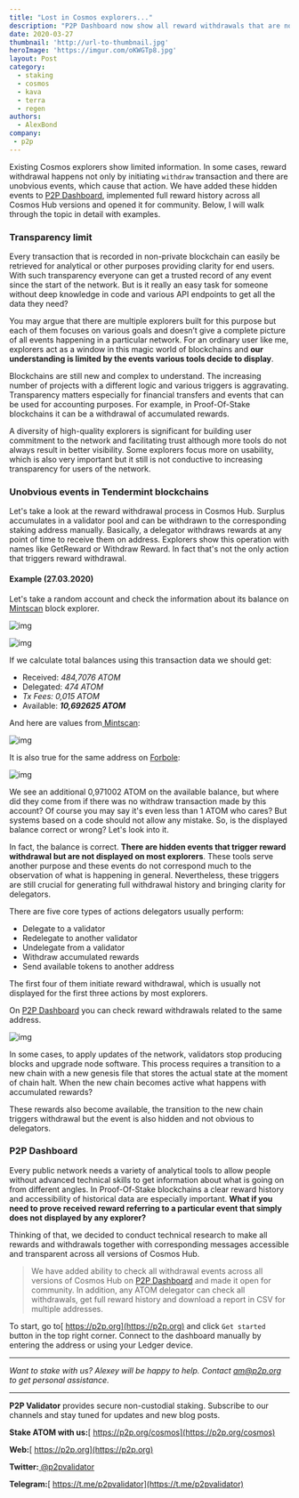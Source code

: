 ```yaml
---
title: "Lost in Cosmos explorers..."
description: "P2P Dashboard now show all reward withdrawals that are not displayed by most explorers"
date: 2020-03-27
thumbnail: 'http://url-to-thumbnail.jpg'
heroImage: 'https://imgur.com/oKWGTp8.jpg'
layout: Post
category:
  - staking
  - cosmos
  - kava
  - terra
  - regen
authors:
  - AlexBond
company:
 - p2p
---
```


Existing Cosmos explorers show limited information. In some cases, reward withdrawal happens not only by initiating `withdraw` transaction and there are unobvious events, which cause that action. We have added these hidden events to [P2P Dashboard](https://p2p.org/#dashboard-block), implemented full reward history across all Cosmos Hub versions and opened it for community. Below, I will walk through the topic in detail with examples.

### Transparency limit

Every transaction that is recorded in non-private blockchain can easily be retrieved for analytical or other purposes providing clarity for end users. With such transparency everyone can get a trusted record of any event since the start of the network. But is it really an easy task for someone without deep knowledge in code and various API endpoints to get all the data they need? 

You may argue that there are multiple explorers built for this purpose but each of them focuses on various goals and doesn’t give a complete picture of all events happening in a particular network. For an ordinary user like me, explorers act as a window in this magic world of blockchains and **our understanding is limited by the events various tools decide to display**.

Blockchains are still new and complex to understand. The increasing number of projects with a different logic and various triggers is aggravating. Transparency matters especially for financial transfers and events that can be used for accounting purposes. For example, in Proof-Of-Stake blockchains it can be a withdrawal of accumulated rewards.

A diversity of high-quality explorers is significant for building user commitment to the network and facilitating trust although more tools do not always result in better visibility. Some explorers focus more on usability, which is also very important but it still is not conductive to increasing transparency for users of the network.

### Unobvious events in Tendermint blockchains

Let's take a look at the reward withdrawal process in Cosmos Hub. Surplus accumulates in a validator pool and can be withdrawn to the corresponding staking address manually. Basically, a delegator withdraws rewards at any point of time to receive them on address. Explorers show this operation with names like GetReward or Withdraw Reward. In fact that's not the only action that triggers reward withdrawal.

#### **Example** (27.03.2020)

Let's take a random account and check the information about its balance on[ Mintscan](https://www.mintscan.io/account/cosmos1d5lu67hu3lhqtw6zyv7uy4gkfpdtfnzxw0wga8) block explorer.

![img](https://imgur.com/FXDDdMR.jpg)

![img](https://imgur.com/xgM9HKW.jpg)

If we calculate total balances using this transaction data we should get:

- Received: *484,7076 ATOM*
- Delegated: *474 ATOM*
- *Tx Fees: 0,015 ATOM*
- Available: ***10,692625 ATOM***

And here are values from[ Mintscan](https://www.mintscan.io/account/cosmos1d5lu67hu3lhqtw6zyv7uy4gkfpdtfnzxw0wga8):

![img](https://imgur.com/9AQXf6z.jpg)

It is also true for the same address on [Forbole](https://cosmos.bigdipper.live/account/cosmos1d5lu67hu3lhqtw6zyv7uy4gkfpdtfnzxw0wga8):

![img](https://imgur.com/s2My69D.jpg)

We see an additional 0,971002 ATOM on the available balance, but where did they come from if there was no withdraw transaction made by this account? Of course you may say it's even less than 1 ATOM who cares? But systems based on a code should not allow any mistake. So, is the displayed balance correct or wrong? Let's look into it.

In fact, the balance is correct. **There are hidden events that trigger reward withdrawal but are not displayed on most explorers**. These tools serve another purpose and these events do not correspond much to the observation of what is happening in general. Nevertheless, these triggers are still crucial for generating full withdrawal history and bringing clarity for delegators.

There are five core types of actions delegators usually perform:

- Delegate to a validator
- Redelegate to another validator
- Undelegate from a validator
- Withdraw accumulated rewards
- Send available tokens to another address

The first four of them initiate reward withdrawal, which is usually not displayed for the first three  actions by most explorers.

On [P2P Dashboard](https://p2p.org/dashboard/cosmos1d5lu67hu3lhqtw6zyv7uy4gkfpdtfnzxw0wga8) you can check reward withdrawals related to the same address.

![img](https://imgur.com/1GVbU5l.jpg)

In some cases, to apply updates of the network, validators stop producing blocks and upgrade node software. This process requires a transition to a new chain with a new genesis file that stores the actual state at the moment of chain halt. When the new chain becomes active what happens with accumulated rewards?

These rewards also become available, the transition to the new chain triggers withdrawal but the event is also hidden and not obvious to delegators.

### P2P Dashboard

Every public network needs a variety of analytical tools to allow people without advanced technical skills to get information about what is going on from different angles. In Proof-Of-Stake blockchains a clear reward history and accessibility of historical data are especially important. **What if you need to prove received reward referring to a particular event that simply does not displayed by any explorer?** 

Thinking of that, we decided to conduct technical research to make all rewards and withdrawals together with corresponding messages accessible and transparent across all versions of Cosmos Hub.

> We have added ability to check all withdrawal events across all versions of Cosmos Hub on [P2P Dashboard](https://p2p.org/#dashboard-block) and made it open for community. In addition, any ATOM delegator can check all withdrawals, get full reward history and download a report in CSV for multiple addresses.
>

To start, go to[ https://p2p.org](https://p2p.org) and click `Get started` button in the top right corner. Connect to the dashboard manually by entering the address or using your Ledger device.

------

*Want to stake with us? Alexey will be happy to help. Contact* *am@p2p.org* *to get personal assistance.*

------

**P2P Validator** provides secure non-custodial staking. Subscribe to our channels and stay tuned for updates and new blog posts.

**Stake ATOM with us:**[ https://p2p.org/cosmos](https://p2p.org/cosmos)

**Web:**[ https://p2p.org](https://p2p.org)

**Twitter:**[ @p2pvalidator](https://twitter.com/p2pvalidator)

**Telegram:**[ https://t.me/p2pvalidator](https://t.me/p2pvalidator)